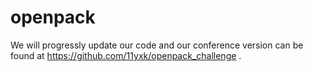 # openpack
We will progressly update our code and our conference version can be found at https://github.com/11yxk/openpack_challenge .
